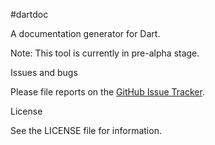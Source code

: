 #dartdoc

A documentation generator for Dart.

Note: This tool is currently in pre-alpha stage.

Issues and bugs

Please file reports on the [GitHub Issue Tracker](https://github.com/dart-lang/dartdoc/issues).

License

See the LICENSE file for information.
